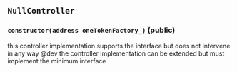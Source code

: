 ## `NullController`






### `constructor(address oneTokenFactory_)` (public)

this controller implementation supports the interface but does not intervene in any way
     @dev the controller implementation can be extended but must implement the minimum interface




